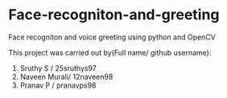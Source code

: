 # Face-recogniton-and-greeting
Face recogniton and voice greeting using python and OpenCV

This project was carried out by(Full name/ github username):

1. Sruthy S / 25sruthys97
2. Naveen Murali/ 12naveen98
3. Pranav P / pranavps98


